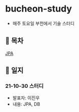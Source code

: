 # bucheon-study

- 매주 토요일 부천에서 기술 스터디


## 📑 목차

[JPA](./JPA/README.md)


## 📆 일지

### 21-10-30 스터디
 - 발표자: 이진우
 - 내용: JPA, DB

